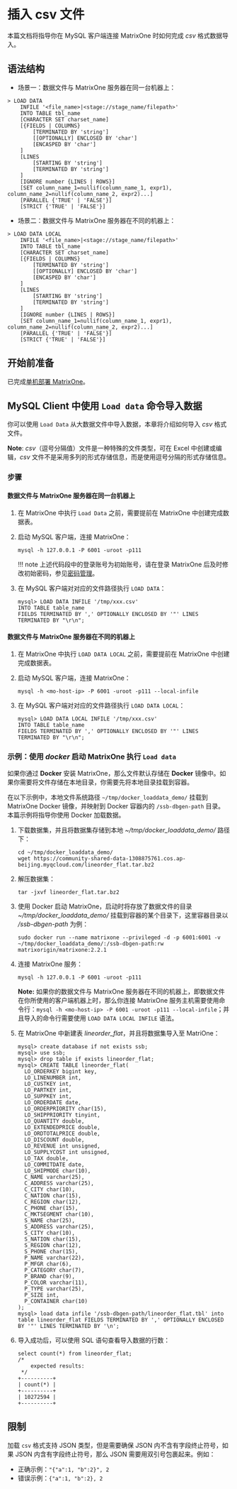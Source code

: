 # 插入 csv 文件

本篇文档将指导你在 MySQL 客户端连接 MatrixOne 时如何完成 *csv* 格式数据导入。

## 语法结构

- 场景一：数据文件与 MatrixOne 服务器在同一台机器上：

```
> LOAD DATA 
    INFILE '<file_name>|<stage://stage_name/filepath>'
    INTO TABLE tbl_name
    [CHARACTER SET charset_name]
    [{FIELDS | COLUMNS}
        [TERMINATED BY 'string']
        [[OPTIONALLY] ENCLOSED BY 'char']
        [ENCASPED BY 'char']
    ]
    [LINES
        [STARTING BY 'string']
        [TERMINATED BY 'string']
    ]
    [IGNORE number {LINES | ROWS}]
    [SET column_name_1=nullif(column_name_1, expr1), column_name_2=nullif(column_name_2, expr2)...]
    [PARALLEL {'TRUE' | 'FALSE'}]
    [STRICT {'TRUE' | 'FALSE'}]
```

- 场景二：数据文件与 MatrixOne 服务器在不同的机器上：

```
> LOAD DATA LOCAL
    INFILE '<file_name>|<stage://stage_name/filepath>'
    INTO TABLE tbl_name
    [CHARACTER SET charset_name]
    [{FIELDS | COLUMNS}
        [TERMINATED BY 'string']
        [[OPTIONALLY] ENCLOSED BY 'char']
        [ENCASPED BY 'char']
    ]
    [LINES
        [STARTING BY 'string']
        [TERMINATED BY 'string']
    ]
    [IGNORE number {LINES | ROWS}]
    [SET column_name_1=nullif(column_name_1, expr1), column_name_2=nullif(column_name_2, expr2)...]
    [PARALLEL {'TRUE' | 'FALSE'}]
    [STRICT {'TRUE' | 'FALSE'}]
```

## 开始前准备

已完成[单机部署 MatrixOne](../../../Get-Started/install-standalone-matrixone.md)。

## MySQL Client 中使用 `Load data` 命令导入数据

你可以使用 `Load Data` 从大数据文件中导入数据，本章将介绍如何导入 *csv* 格式文件。

__Note__: *csv*（逗号分隔值）文件是一种特殊的文件类型，可在 Excel 中创建或编辑，*csv* 文件不是采用多列的形式存储信息，而是使用逗号分隔的形式存储信息。

### 步骤

#### 数据文件与 MatrixOne 服务器在同一台机器上

1. 在 MatrixOne 中执行 `Load Data` 之前，需要提前在 MatrixOne 中创建完成数据表。

2. 启动 MySQL 客户端，连接 MatrixOne：

    ```
    mysql -h 127.0.0.1 -P 6001 -uroot -p111
    ```

    !!! note
        上述代码段中的登录账号为初始账号，请在登录 MatrixOne 后及时修改初始密码，参见[密码管理](../../../Security/password-mgmt.md)。

3. 在 MySQL 客户端对对应的文件路径执行 `LOAD DATA`：

    ```
    mysql> LOAD DATA INFILE '/tmp/xxx.csv'
    INTO TABLE table_name
    FIELDS TERMINATED BY ',' OPTIONALLY ENCLOSED BY '"' LINES TERMINATED BY "\r\n";
    ```

#### 数据文件与 MatrixOne 服务器在不同的机器上

1. 在 MatrixOne 中执行 `LOAD DATA LOCAL` 之前，需要提前在 MatrixOne 中创建完成数据表。

2. 启动 MySQL 客户端，连接 MatrixOne：

    ```
    mysql -h <mo-host-ip> -P 6001 -uroot -p111 --local-infile
    ```

3. 在 MySQL 客户端对对应的文件路径执行 `LOAD DATA LOCAL`：

    ```
    mysql> LOAD DATA LOCAL INFILE '/tmp/xxx.csv'
    INTO TABLE table_name
    FIELDS TERMINATED BY ',' OPTIONALLY ENCLOSED BY '"' LINES TERMINATED BY "\r\n";
    ```

### 示例：使用 *docker* 启动 MatrixOne 执行 `Load data`

如果你通过 **Docker** 安装 MatrixOne，那么文件默认存储在 **Docker** 镜像中。如果你需要将文件存储在本地目录，你需要先将本地目录挂载到容器。

在以下示例中，本地文件系统路径 `~/tmp/docker_loaddata_demo/` 挂载到 MatrixOne Docker 镜像，并映射到 Docker 容器内的 `/ssb-dbgen-path` 目录。本篇示例将指导你使用 Docker 加载数据。

1. 下载数据集，并且将数据集存储到本地 *~/tmp/docker_loaddata_demo/* 路径下：

    ```
    cd ~/tmp/docker_loaddata_demo/
    wget https://community-shared-data-1308875761.cos.ap-beijing.myqcloud.com/lineorder_flat.tar.bz2
    ```

2. 解压数据集：

    ```
    tar -jxvf lineorder_flat.tar.bz2
    ```

3. 使用 Docker 启动 MatrixOne，启动时将存放了数据文件的目录 *~/tmp/docker_loaddata_demo/* 挂载到容器的某个目录下，这里容器目录以 */ssb-dbgen-path* 为例：

    ```
    sudo docker run --name matrixone --privileged -d -p 6001:6001 -v ~/tmp/docker_loaddata_demo/:/ssb-dbgen-path:rw matrixorigin/matrixone:2.2.1
    ```

4. 连接 MatrixOne 服务：

    ```
    mysql -h 127.0.0.1 -P 6001 -uroot -p111
    ```

    __Note:__ 如果你的数据文件与 MatrixOne 服务器在不同的机器上，即数据文件在你所使用的客户端机器上时，那么你连接 MatrixOne 服务主机需要使用命令行：`mysql -h <mo-host-ip> -P 6001 -uroot -p111 --local-infile`；并且导入的命令行需要使用 `LOAD DATA LOCAL INFILE` 语法。

5. 在 MatrixOne 中新建表 *lineorder_flat*，并且将数据集导入至 MatriOne：

    ```
    mysql> create database if not exists ssb;
    mysql> use ssb;
    mysql> drop table if exists lineorder_flat;
    mysql> CREATE TABLE lineorder_flat(
      LO_ORDERKEY bigint key,
      LO_LINENUMBER int,
      LO_CUSTKEY int,
      LO_PARTKEY int,
      LO_SUPPKEY int,
      LO_ORDERDATE date,
      LO_ORDERPRIORITY char(15),
      LO_SHIPPRIORITY tinyint,
      LO_QUANTITY double,
      LO_EXTENDEDPRICE double,
      LO_ORDTOTALPRICE double,
      LO_DISCOUNT double,
      LO_REVENUE int unsigned,
      LO_SUPPLYCOST int unsigned,
      LO_TAX double,
      LO_COMMITDATE date,
      LO_SHIPMODE char(10),
      C_NAME varchar(25),
      C_ADDRESS varchar(25),
      C_CITY char(10),
      C_NATION char(15),
      C_REGION char(12),
      C_PHONE char(15),
      C_MKTSEGMENT char(10),
      S_NAME char(25),
      S_ADDRESS varchar(25),
      S_CITY char(10),
      S_NATION char(15),
      S_REGION char(12),
      S_PHONE char(15),
      P_NAME varchar(22),
      P_MFGR char(6),
      P_CATEGORY char(7),
      P_BRAND char(9),
      P_COLOR varchar(11),
      P_TYPE varchar(25),
      P_SIZE int,
      P_CONTAINER char(10)
    );
    mysql> load data infile '/ssb-dbgen-path/lineorder_flat.tbl' into table lineorder_flat FIELDS TERMINATED BY ',' OPTIONALLY ENCLOSED BY '"' LINES TERMINATED BY '\n';
    ```

6. 导入成功后，可以使用 SQL 语句查看导入数据的行数：

    ```
    select count(*) from lineorder_flat;
    /*
        expected results:
     */
    +----------+
    | count(*) |
    +----------+
    | 10272594 |
    +----------+
    ```

## **限制**

加载 `csv` 格式支持 JSON 类型，但是需要确保 JSON 内不含有字段终止符号，如果 JSON 内含有字段终止符号，那么 JSON 需要用双引号包裹起来。例如：

- 正确示例：`"{"a":1, "b":2}", 2`
- 错误示例：`{"a":1, "b":2}, 2`
